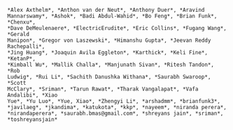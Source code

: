 
    *Alex Axthelm*, *Anthon van der Neut*, *Anthony Duer*, *Aravind
    Mannarswamy*, *Ashok*, *Badi Abdul-Wahid*, *Bo Feng*, *Brian Funk*, *Chenxu*,
    *Dave DeMeulenaere*, *ElectricErudite*, *Eric Collins*, *Fugang Wang*, *Gerald
    Manipon*, *Gregor von Laszewski*, *Himanshu Gupta*, *Jeevan Reddy Rachepalli*,
    *Jing Huang*, *Joaquin Avila Eggleton*, *Karthick*, *Keli Fine*, *KetanP*,
    *Kimball Wu*, *Mallik Challa*, *Manjunath Sivan*, *Ritesh Tandon*, *Rob
    Ludwig*, *Rui Li*, *Sachith Danushka Withana*, *Saurabh Swaroop*, *Scott
    McClary*, *Sriman*, *Tarun Rawat*, *Tharak Vangalapat*, *Vafa Andalibi*, *Xiao
    Yue*, *Yu Luo*, *Yue, Xiao*, *Zhengyi Li*, *arshadmm*, *brianfunk3*,
    *javilaeg*, *jkandima*, *katukota*, *kkp*, *nayeem*, *niranda perera*,
    *nirandaperera*, *saurabh.bmas@gmail.com*, *shreyans jain*, *sriman*,
    *toshreyansjain*


